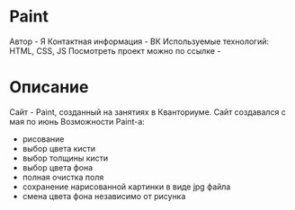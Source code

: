 # Paint

Автор - Я
Контактная информация - ВК
Используемые технологий: HTML, CSS, JS
Посмотреть проект можно по ссылке - 

# Описание

Сайт - Paint, созданный на занятиях в Кванториуме. Сайт создавался с мая по июнь
Возможности Paint-a:
- рисование
- выбор цвета кисти
- выбор толщины кисти
- выбор цвета фона
- полная очистка поля
- сохранение нарисованной картинки в виде jpg файла
- смена цвета фона независимо от рисунка
